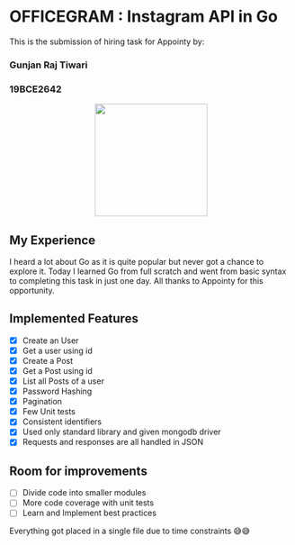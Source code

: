 # OFFICEGRAM : Instagram API in Go

This is the submission of hiring task for Appointy by:

### Gunjan Raj Tiwari

### 19BCE2642

<div align="center">
  <kbd>
    <img height="200" src="https://assets-global.website-files.com/5b15d605b7c459fc409872b5/5b466c8ff1a3c2294f09c8e3_appointy-logomark-4.png" />
  </kbd>
</div>

## My Experience

I heard a lot about Go as it is quite popular but never got a chance to explore it. Today I learned Go from full scratch and went from basic syntax to completing this task in just one day. All thanks to Appointy for this opportunity.

## Implemented Features

- [x] Create an User
- [x] Get a user using id
- [x] Create a Post
- [x] Get a Post using id
- [x] List all Posts of a user
- [x] Password Hashing
- [x] Pagination
- [x] Few Unit tests
- [x] Consistent identifiers
- [x] Used only standard library and given mongodb driver
- [x] Requests and responses are all handled in JSON

## Room for improvements

- [ ] Divide code into smaller modules
- [ ] More code coverage with unit tests
- [ ] Learn and Implement best practices

Everything got placed in a single file due to time constraints 😅😅
